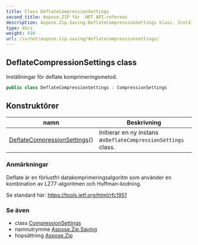 ```yaml
---
title: Class DeflateCompressionSettings
second_title: Aspose.ZIP för .NET API-referens
description: Aspose.Zip.Saving.DeflateCompressionSettings klass. Inställningar för deflate komprimeringsmetod.
type: docs
weight: 410
url: /sv/net/aspose.zip.saving/deflatecompressionsettings/
---
```

## DeflateCompressionSettings class

Inställningar för deflate komprimeringsmetod.

```csharp
public class DeflateCompressionSettings : CompressionSettings
```

## Konstruktörer

| namn | Beskrivning |
| --- | --- |
| [DeflateCompressionSettings](deflatecompressionsettings/)() | Initierar en ny instans av`DeflateCompressionSettings` class. |

### Anmärkningar

Deflate är en förlustfri datakomprimeringsalgoritm som använder en kombination av LZ77-algoritmen och Huffman-kodning.

Se standard här: https://tools.ietf.org/html/rfc1951

### Se även

* class [CompressionSettings](../compressionsettings/)
* namnutrymme [Aspose.Zip.Saving](../../aspose.zip.saving/)
* hopsättning [Aspose.Zip](../../)


